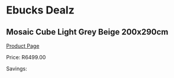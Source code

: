 
# Ebucks Dealz
## Mosaic Cube Light Grey Beige 200x290cm
[Product Page](https://www.ebucks.com/web/shop/productSelected.do?prodId=1210587486&catId=1209942441)

Price: R6499.00

Savings: 


	